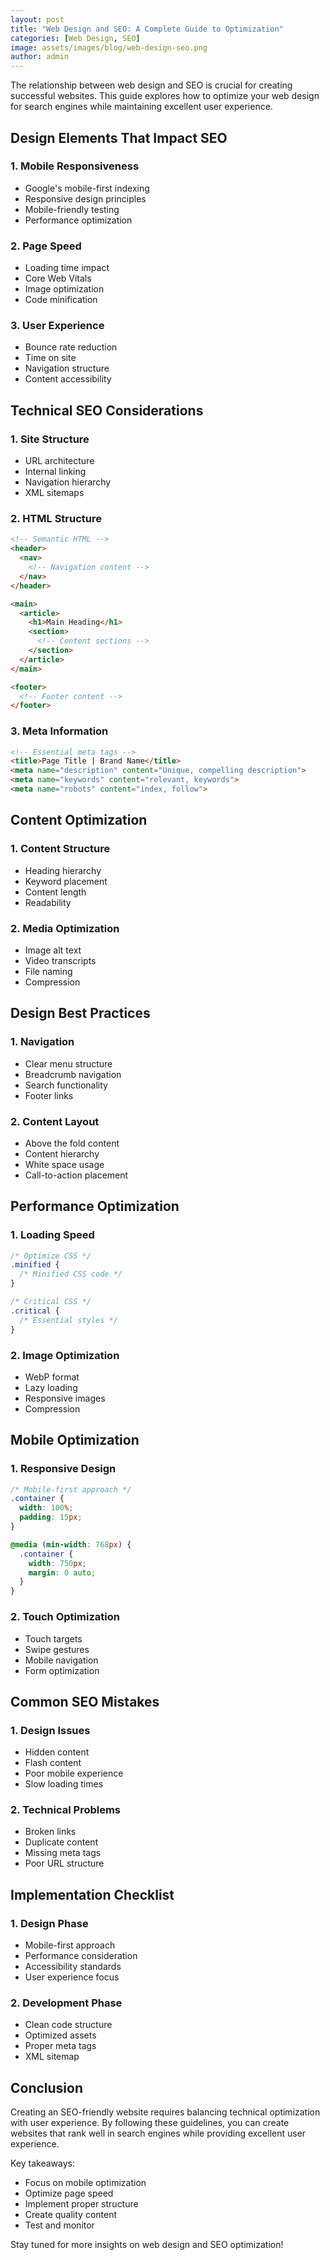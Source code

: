 ```yaml
---
layout: post
title: "Web Design and SEO: A Complete Guide to Optimization"
categories: [Web Design, SEO]
image: assets/images/blog/web-design-seo.png
author: admin
---
```


The relationship between web design and SEO is crucial for creating successful websites. This guide explores how to optimize your web design for search engines while maintaining excellent user experience.

## Design Elements That Impact SEO

### 1. Mobile Responsiveness
- Google's mobile-first indexing
- Responsive design principles
- Mobile-friendly testing
- Performance optimization

### 2. Page Speed
- Loading time impact
- Core Web Vitals
- Image optimization
- Code minification

### 3. User Experience
- Bounce rate reduction
- Time on site
- Navigation structure
- Content accessibility

## Technical SEO Considerations

### 1. Site Structure
- URL architecture
- Internal linking
- Navigation hierarchy
- XML sitemaps

### 2. HTML Structure
```html
<!-- Semantic HTML -->
<header>
  <nav>
    <!-- Navigation content -->
  </nav>
</header>

<main>
  <article>
    <h1>Main Heading</h1>
    <section>
      <!-- Content sections -->
    </section>
  </article>
</main>

<footer>
  <!-- Footer content -->
</footer>
```

### 3. Meta Information
```html
<!-- Essential meta tags -->
<title>Page Title | Brand Name</title>
<meta name="description" content="Unique, compelling description">
<meta name="keywords" content="relevant, keywords">
<meta name="robots" content="index, follow">
```

## Content Optimization

### 1. Content Structure
- Heading hierarchy
- Keyword placement
- Content length
- Readability

### 2. Media Optimization
- Image alt text
- Video transcripts
- File naming
- Compression

## Design Best Practices

### 1. Navigation
- Clear menu structure
- Breadcrumb navigation
- Search functionality
- Footer links

### 2. Content Layout
- Above the fold content
- Content hierarchy
- White space usage
- Call-to-action placement

## Performance Optimization

### 1. Loading Speed
```css
/* Optimize CSS */
.minified {
  /* Minified CSS code */
}

/* Critical CSS */
.critical {
  /* Essential styles */
}
```

### 2. Image Optimization
- WebP format
- Lazy loading
- Responsive images
- Compression

## Mobile Optimization

### 1. Responsive Design
```css
/* Mobile-first approach */
.container {
  width: 100%;
  padding: 15px;
}

@media (min-width: 768px) {
  .container {
    width: 750px;
    margin: 0 auto;
  }
}
```

### 2. Touch Optimization
- Touch targets
- Swipe gestures
- Mobile navigation
- Form optimization

## Common SEO Mistakes

### 1. Design Issues
- Hidden content
- Flash content
- Poor mobile experience
- Slow loading times

### 2. Technical Problems
- Broken links
- Duplicate content
- Missing meta tags
- Poor URL structure

## Implementation Checklist

### 1. Design Phase
- Mobile-first approach
- Performance consideration
- Accessibility standards
- User experience focus

### 2. Development Phase
- Clean code structure
- Optimized assets
- Proper meta tags
- XML sitemap

## Conclusion
Creating an SEO-friendly website requires balancing technical optimization with user experience. By following these guidelines, you can create websites that rank well in search engines while providing excellent user experience.

Key takeaways:
- Focus on mobile optimization
- Optimize page speed
- Implement proper structure
- Create quality content
- Test and monitor

Stay tuned for more insights on web design and SEO optimization! 